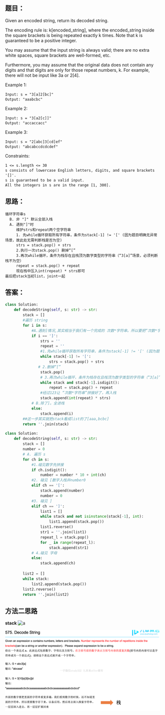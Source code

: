 ## 题目：
Given an encoded string, return its decoded string.

The encoding rule is: k[encoded_string], where the encoded_string inside the square brackets is being repeated exactly k times. Note that k is guaranteed to be a positive integer.

You may assume that the input string is always valid; there are no extra white spaces, square brackets are well-formed, etc.

Furthermore, you may assume that the original data does not contain any digits and that digits are only for those repeat numbers, k. For example, there will not be input like 3a or 2[4].

 
Example 1:
```
Input: s = "3[a]2[bc]"
Output: "aaabcbc"
```
Example 2:
```
Input: s = "3[a2[c]]"
Output: "accaccacc"
```
Example 3:
```
Input: s = "2[abc]3[cd]ef"
Output: "abcabccdcdcdef"
```
 

Constraints:
```
1 <= s.length <= 30
s consists of lowercase English letters, digits, and square brackets '[]'.
s is guaranteed to be a valid input.
All the integers in s are in the range [1, 300].
```


## 思路：
```
循环字符串s
  B. 非 "]" 默认全部入栈
  A. 遇到"]"时
     维护strs和repeat两个空字符串
     1. 先while循环获取所有字符串，条件为stack[-1] != '[' (因为题目明确无异常场景，故此处无需判断栈是否为空)
     strs = stack.pop() + strs
     2.执行一次stack.pop() 删掉“[”
     3.再次while循环，条件为栈存在且栈顶为数字类型的字符串（“3[a]”场景，必须判断栈不为空）
     repeat = stack.pop() + repeat
     现在栈中压入int(repeat) * strs即可
最后把stack当初list，joint一起
```


## 答案：
```python
class Solution:
    def decodeString(self, s: str) -> str:
        stack = []
        #遍历 string
        for i in s:
            #A.遇到]情况,其实相当于我们有一个完成的 次数*字符串。所以要把“次数*字符串”拼接好了，再入栈
            if i == ']':
                strs = ''
                repeat = ''
                #1.先while循环获取所有字符串，条件为stack[-1] != '[' (因为题目明确无异常场景，故此处无需判断栈是否为空)
                while stack[-1] != '[':
                    strs = stack.pop() + strs
               # 2.删掉“[”
                stack.pop()
                # 3.再次while循环，条件为栈存在且栈顶为数字类型的字符串（“3[a]”场景，必须判断栈不为空）
                while stack and stack[-1].isdigit():
                    repeat = stack.pop() + repeat
                #经过123让 “次数*字符串”拼接好了，再入栈
                stack.append(int(repeat) * strs)
            # B.除了]。全进栈
            else:
                stack.append(i)
        ##这一步其实就把stack看成list的了[aaa,bcbc]
        return ''.join(stack)
```
```python
class Solution:
    def decodeString(self, s: str) -> str:
        stack = []
        number = 0
        # A. 遍历 s
        for ch in s:
            #1.碰见数字先拼接
            if ch.isdigit():
                number = number * 10 + int(ch)
            #2. 碰见 [数字入栈并number0
            elif ch == '[':
                stack.append(number)
                number = 0
            #3. 碰见 ]    
            elif ch == ']':
                list1 = []
                while stack and not isinstance(stack[-1], int):
                    list1.append(stack.pop())
                list1.reverse()
                str1 = ''.join(list1)
                repeat_l = stack.pop()
                for _ in range(repeat_l):
                    stack.append(str1)
            # 4.碰见 字母
            else:
                stack.append(ch)

        list2 = []
        while stack:
            list2.append(stack.pop())
        list2.reverse()
        return ''.join(list2)

```
## 方法二思路
**stack**
![a](https://github.com/SSRRBB/Leetcode/blob/main/Images/211.png)

![a](https://github.com/SSRRBB/Leetcode/blob/main/Images/210.png)
